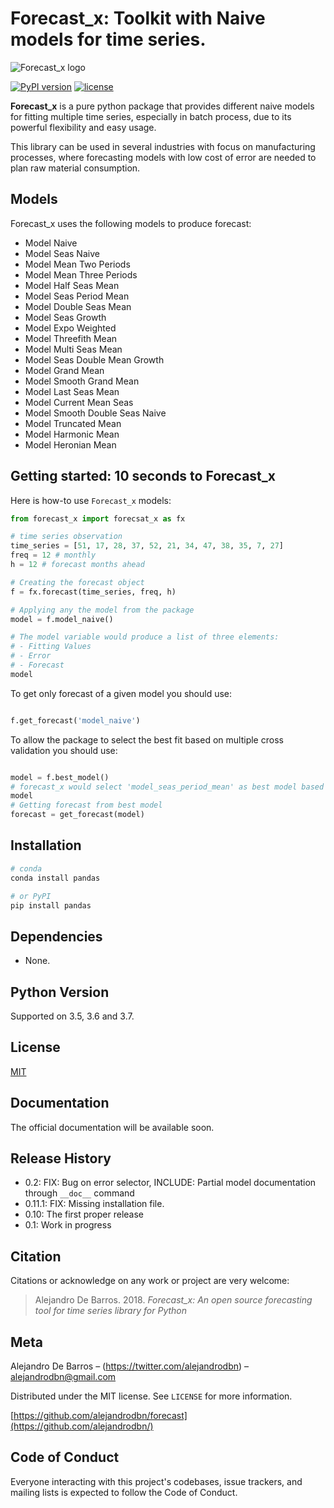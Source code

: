 # Forecast_x: Toolkit with Naive models for time series.
![Forecast_x logo](https://www.alejandrodebarros.com/forecast_x.png)

[![PyPI version](https://badge.fury.io/py/forecast-x.svg)](https://badge.fury.io/py/forecast-x)
[![license](https://img.shields.io/github/license/mashape/apistatus.svg?maxAge=2592000)](https://github.com/alejandrodbn/forecast/blob/master/LICENSE)

__Forecast_x__ is a pure python package that provides different naive models for fitting multiple time series,
especially in batch process, due to its powerful flexibility and easy usage.

This library can be used in several industries with focus on manufacturing processes, where forecasting models
 with low cost of error are needed to plan raw material consumption.


## Models

Forecast_x uses the following models to produce forecast:

- Model Naive
- Model Seas Naive
- Model Mean Two Periods
- Model Mean Three Periods
- Model Half Seas Mean
- Model Seas Period Mean
- Model Double Seas Mean
- Model Seas Growth
- Model Expo Weighted
- Model Threefith Mean
- Model Multi Seas Mean
- Model Seas Double Mean Growth
- Model Grand Mean
- Model Smooth Grand Mean
- Model Last Seas Mean
- Model Current Mean Seas
- Model Smooth Double Seas Naive
- Model Truncated Mean
- Model Harmonic Mean
- Model Heronian Mean

## Getting started: 10 seconds to Forecast_x

Here is how-to use `Forecast_x` models:

```python
from forecast_x import forecsat_x as fx

# time series observation
time_series = [51, 17, 28, 37, 52, 21, 34, 47, 38, 35, 7, 27]
freq = 12 # monthly
h = 12 # forecast months ahead

# Creating the forecast object
f = fx.forecast(time_series, freq, h)

# Applying any the model from the package
model = f.model_naive()

# The model variable would produce a list of three elements:
# - Fitting Values
# - Error
# - Forecast
model

```
To get only forecast of a given model you should use:

```python

f.get_forecast('model_naive')

```

To allow the package to select the best fit based on multiple cross validation you should use:

```python

model = f.best_model()
# forecast_x would select 'model_seas_period_mean' as best model based on test results
model
# Getting forecast from best model
forecast = get_forecast(model)

```

## Installation

```sh
# conda
conda install pandas
```

```sh
# or PyPI
pip install pandas
```


## Dependencies
- None.


## Python Version

Supported on 3.5, 3.6 and 3.7.


## License
[MIT](LICENSE)


## Documentation
The official documentation will be available soon.


## Release History

* 0.2: FIX: Bug on error selector, INCLUDE: Partial model documentation through `__doc__` command
* 0.11.1: FIX: Missing installation file.
* 0.10: The first proper release
* 0.1: Work in progress


## Citation

Citations or acknowledge on any work or project are very welcome:

> Alejandro De Barros. 2018.
> _Forecast_x: An open source forecasting tool for time series library for Python_

## Meta

Alejandro De Barros – (https://twitter.com/alejandrodbn) – alejandrodbn@gmail.com

Distributed under the MIT license. See ``LICENSE`` for more information.

[https://github.com/alejandrodbn/forecast](https://github.com/alejandrodbn/)

## Code of Conduct

Everyone interacting with this project's codebases, issue trackers, and mailing lists is expected to follow the Code of Conduct.



